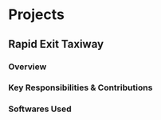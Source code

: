 # Projects
## Rapid Exit Taxiway
### Overview
### Key Responsibilities & Contributions
### Softwares Used